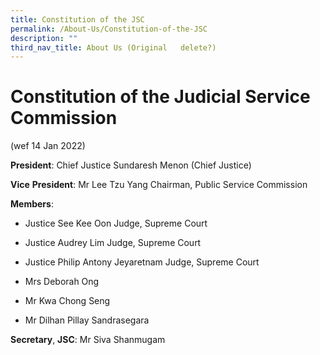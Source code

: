 ```yaml
---
title: Constitution of the JSC
permalink: /About-Us/Constitution-of-the-JSC
description: ""
third_nav_title: About Us (Original   delete?)
---
```














# Constitution of the Judicial Service Commission
(wef 14 Jan 2022)

**President**:
Chief Justice Sundaresh Menon
(Chief Justice)

**Vice** **President**:
Mr Lee Tzu Yang
Chairman, Public Service Commission

**Members**:

* Justice See Kee Oon
Judge, Supreme Court

* Justice Audrey Lim
Judge, Supreme Court
*  Justice Philip Antony Jeyaretnam
Judge, Supreme Court
* Mrs Deborah Ong
* Mr Kwa Chong Seng
* Mr Dilhan Pillay Sandrasegara

**Secretary**, **JSC**:
Mr Siva Shanmugam